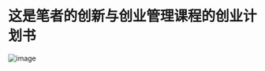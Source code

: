 # 这是笔者的创新与创业管理课程的创业计划书
![image](https://github.com/user-attachments/assets/8648655b-51c5-4e3c-92b2-bc90f0f83412)

